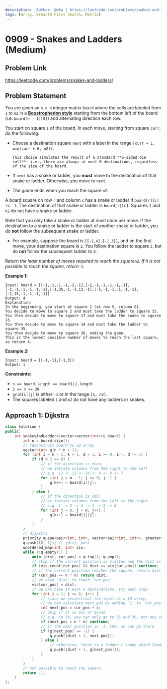 ```yaml
---
description: 'Author: @wkw | https://leetcode.com/problems/snakes-and-ladders/'
tags: [Array, Breadth-First Search, Matrix]
---
```


# 0909 - Snakes and Ladders (Medium)

## Problem Link

https://leetcode.com/problems/snakes-and-ladders/

## Problem Statement

You are given an `n x n` integer matrix `board` where the cells are labeled from `1` to `n2` in a [**Boustrophedon style**](https://en.wikipedia.org/wiki/Boustrophedon) starting from the bottom left of the board (i.e. `board[n - 1][0]`) and alternating direction each row.

You start on square `1` of the board. In each move, starting from square `curr`, do the following:

- Choose a destination square `next` with a label in the range `[curr + 1, min(curr + 6, n2)]`.

      This choice simulates the result of a standard **6-sided die roll**: i.e., there are always at most 6 destinations, regardless of the size of the board.

- If `next` has a snake or ladder, you **must** move to the destination of that snake or ladder. Otherwise, you move to `next`.
- The game ends when you reach the square `n2`.

A board square on row `r` and column `c` has a snake or ladder if `board[r][c] != -1`. The destination of that snake or ladder is `board[r][c]`. Squares `1` and `n2` do not have a snake or ladder.

Note that you only take a snake or ladder at most once per move. If the destination to a snake or ladder is the start of another snake or ladder, you do **not** follow the subsequent snake or ladder.

- For example, suppose the board is `[[-1,4],[-1,3]]`, and on the first move, your destination square is `2`. You follow the ladder to square `3`, but do **not** follow the subsequent ladder to `4`.

Return _the least number of moves required to reach the square_`n2`_. If it is not possible to reach the square, return_`-1`.

**Example 1:**

```
Input: board = [[-1,-1,-1,-1,-1,-1],[-1,-1,-1,-1,-1,-1],[-1,-1,-1,-1,-1,-1],[-1,35,-1,-1,13,-1],[-1,-1,-1,-1,-1,-1],[-1,15,-1,-1,-1,-1]]
Output: 4
Explanation:
In the beginning, you start at square 1 (at row 5, column 0).
You decide to move to square 2 and must take the ladder to square 15.
You then decide to move to square 17 and must take the snake to square 13.
You then decide to move to square 14 and must take the ladder to square 35.
You then decide to move to square 36, ending the game.
This is the lowest possible number of moves to reach the last square, so return 4.
```

**Example 2:**

```
Input: board = [[-1,-1],[-1,3]]
Output: 1
```

**Constraints:**

- `n == board.length == board[i].length`
- `2 <= n <= 20`
- `grid[i][j]` is either `-1` or in the range `[1, n2]`.
- The squares labeled `1` and `n2` do not have any ladders or snakes.

## Approach 1: Dijkstra

<Tabs>
<TabItem value="cpp" label="C++">
<SolutionAuthor name="@wkw"/>

```cpp
class Solution {
public:
    int snakesAndLadders(vector<vector<int>>& board) {
        int n = board.size();
        // reconstruct board to 1D array
        vector<int> g(n * n + 1);
        for (int i = n - 1, k = 1, d = 1; i >= 0; i--, d ^= 1) {
            if (d % 2 == 0) {
                // if the direction is even,
                // we iterate columns from the right to the left
                // e.g. 12 <- 11 <- 10 <- 9 <- 8 <- 7
                for (int j = n - 1; j >= 0; j--) {
                    g[k++] = board[i][j];
                }
            } else {
                // if the direction is odd,
                // we iterate columns from the left to the right
                // e.g. 1 -> 2 -> 3 -> 4 -> 5 -> 6
                for (int j = 0; j < n; j++) {
                    g[k++] = board[i][j];
                }
            }
        }
        // dijkstra
        priority_queue<pair<int, int>, vector<pair<int, int>>, greater<pair<int, int>>> q;
        q.push({0, 1}); // {dist, pos}
        unordered_map<int, int> vis;
        while (!q.empty()) {
            auto [dist, cur_pos] = q.top(); q.pop();
            // skip if the current position is visited and the dist is greater than that
            if (vis.count(cur_pos) && dist >= vis[cur_pos]) continue;
            // if the current position reaches the square, return dist
            if (cur_pos == n * n) return dist;
            // we need `dist` to reach `cur_pos`
            vis[cur_pos] = dist;
            // we can have at most 6 destinations, try each step
            for (int i = 1; i <= 6; i++) {
                // since we reconstruct the input as a 1D array,
                // we can calculate next_pos by adding `i` to `cur_pos`
                int next_pos = cur_pos + i;
                // skip if it is out of bound
                // e.g. in 34, you can only go to 35 and 36, not any cells after 36 (see example 1)
                if (next_pos > n * n) continue;
                // if the next position is -1, then we can go there
                if (g[next_pos] == -1) {
                    q.push({dist + 1, next_pos});
                } else {
                    // otherwise, there is a ladder / snake which leads to `g[next_pos]`
                    q.push({dist + 1, g[next_pos]});
                }
            }
        }
        // not possible to reach the square
        return -1;
    }
};
```

</TabItem>
</Tabs>
